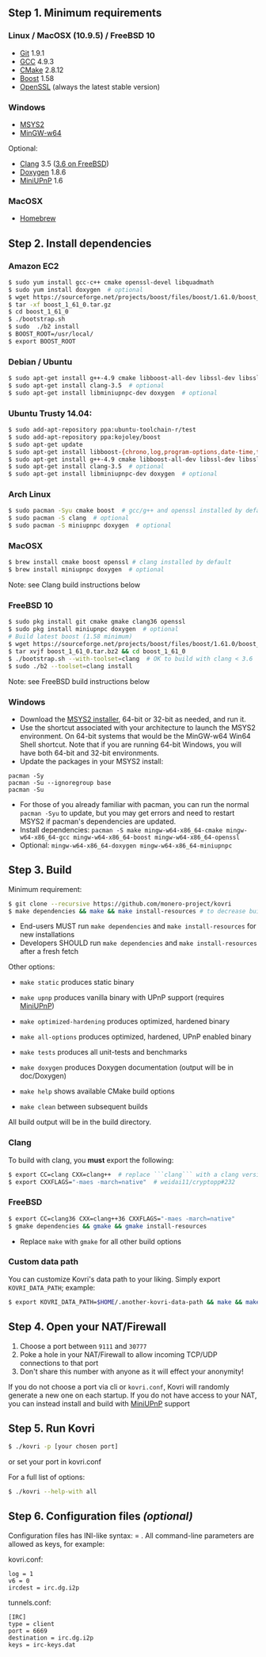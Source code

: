 ## Step 1. Minimum requirements

### Linux / MacOSX (10.9.5) / FreeBSD 10
- [Git](https://git-scm.com/download) 1.9.1
- [GCC](https://gcc.gnu.org/) 4.9.3
- [CMake](https://cmake.org/) 2.8.12
- [Boost](http://www.boost.org/) 1.58
- [OpenSSL](https://openssl.org/) (always the latest stable version)

### Windows
- [MSYS2](https://msys2.github.io/)
- [MinGW-w64](http://mingw-w64.org/doku.php)

Optional:

- [Clang](http://clang.llvm.org/) 3.5 ([3.6 on FreeBSD](https://llvm.org/bugs/show_bug.cgi?id=28887))
- [Doxygen](http://www.doxygen.org/) 1.8.6
- [MiniUPnP](http://miniupnp.free.fr/files/) 1.6

### MacOSX
- [Homebrew](http://brew.sh/)

## Step 2. Install dependencies

###  Amazon EC2
```bash
$ sudo yum install gcc-c++ cmake openssl-devel libquadmath
$ sudo yum install doxygen  # optional
$ wget https://sourceforge.net/projects/boost/files/boost/1.61.0/boost_1_61_0.tar.gz
$ tar -xf boost_1_61_0.tar.gz
$ cd boost_1_61_0
$ ./bootstrap.sh
$ sudo  ./b2 install
$ BOOST_ROOT=/usr/local/
$ export BOOST_ROOT
```

### Debian / Ubuntu
```bash
$ sudo apt-get install g++-4.9 cmake libboost-all-dev libssl-dev libssl1.0.0
$ sudo apt-get install clang-3.5  # optional
$ sudo apt-get install libminiupnpc-dev doxygen  # optional
```

### Ubuntu Trusty 14.04:

```bash
$ sudo add-apt-repository ppa:ubuntu-toolchain-r/test
$ sudo add-apt-repository ppa:kojoley/boost
$ sudo apt-get update
$ sudo apt-get install libboost-{chrono,log,program-options,date-time,thread,system,filesystem,regex,test}1.58{-dev,.0}
$ sudo apt-get install g++-4.9 cmake libboost-all-dev libssl-dev libssl1.0.0
$ sudo apt-get install clang-3.5  # optional
$ sudo apt-get install libminiupnpc-dev doxygen  # optional

```

### Arch Linux
```bash
$ sudo pacman -Syu cmake boost  # gcc/g++ and openssl installed by default
$ sudo pacman -S clang  # optional
$ sudo pacman -S miniupnpc doxygen  # optional
```

### MacOSX
```bash
$ brew install cmake boost openssl # clang installed by default
$ brew install miniupnpc doxygen  # optional
```
Note: see Clang build instructions below

### FreeBSD 10
```bash
$ sudo pkg install git cmake gmake clang36 openssl
$ sudo pkg install miniupnpc doxygen  # optional
# Build latest boost (1.58 minimum)
$ wget https://sourceforge.net/projects/boost/files/boost/1.61.0/boost_1_61_0.tar.bz2/download -O boost_1_61_0.tar.bz2
$ tar xvjf boost_1_61_0.tar.bz2 && cd boost_1_61_0
$ ./bootstrap.sh --with-toolset=clang  # OK to build with clang < 3.6
$ sudo ./b2 --toolset=clang install
```
Note: see FreeBSD build instructions below

### Windows
* Download the [MSYS2 installer](http://msys2.github.io/), 64-bit or 32-bit as needed, and run it.
* Use the shortcut associated with your architecture to launch the MSYS2 environment. On 64-bit systems that would be the MinGW-w64 Win64 Shell shortcut. Note that if you are running 64-bit Windows, you will have both 64-bit and 32-bit environments.
* Update the packages in your MSYS2 install:
```
pacman -Sy
pacman -Su --ignoregroup base
pacman -Su
```
* For those of you already familiar with pacman, you can run the normal ```pacman -Syu``` to update, but you may get errors and need to restart MSYS2 if pacman's dependencies are updated.
* Install dependencies: ```pacman -S make mingw-w64-x86_64-cmake mingw-w64-x86_64-gcc mingw-w64-x86_64-boost mingw-w64-x86_64-openssl```
* Optional: ```mingw-w64-x86_64-doxygen mingw-w64-x86_64-miniupnpc```

## Step 3. Build
Minimum requirement:
```bash
$ git clone --recursive https://github.com/monero-project/kovri
$ make dependencies && make && make install-resources # to decrease build-time, run make -j [available CPU cores]
```
- End-users MUST run ```make dependencies``` and ```make install-resources``` for new installations
- Developers SHOULD run ```make dependencies``` and ```make install-resources``` after a fresh fetch

Other options:

- ```make static``` produces static binary

- ```make upnp``` produces vanilla binary with UPnP support (requires [MiniUPnP](http://miniupnp.free.fr/files/))
- ```make optimized-hardening``` produces optimized, hardened binary
- ```make all-options``` produces optimized, hardened, UPnP enabled binary

- ```make tests``` produces all unit-tests and benchmarks
- ```make doxygen``` produces Doxygen documentation (output will be in doc/Doxygen)

- ```make help``` shows available CMake build options
- ```make clean``` between subsequent builds

All build output will be in the build directory.

### Clang
To build with clang, you **must** export the following:

```bash
$ export CC=clang CXX=clang++  # replace ```clang``` with a clang version/path of your choosing
$ export CXXFLAGS="-maes -march=native"  # weidai11/cryptopp#232
```

### FreeBSD
```bash
$ export CC=clang36 CXX=clang++36 CXXFLAGS="-maes -march=native"
$ gmake dependencies && gmake && gmake install-resources
```
- Replace ```make``` with ```gmake``` for all other build options

### Custom data path
You can customize Kovri's data path to your liking. Simply export ```KOVRI_DATA_PATH```; example:

```bash
$ export KOVRI_DATA_PATH=$HOME/.another-kovri-data-path && make && make install-resources
```

## Step 4. Open your NAT/Firewall
1. Choose a port between ```9111``` and ```30777```
2. Poke a hole in your NAT/Firewall to allow incoming TCP/UDP connections to that port
3. Don't share this number with anyone as it will effect your anonymity!

If you do not choose a port via cli or ```kovri.conf```, Kovri will randomly generate a new one on each startup. If you do not have access to your NAT, you can instead install and build with [MiniUPnP](http://miniupnp.free.fr/files/) support

## Step 5. Run Kovri
```bash
$ ./kovri -p [your chosen port]
```
or set your port in kovri.conf


For a full list of options:

```bash
$ ./kovri --help-with all
```

## Step 6. Configuration files *(optional)*

Configuration files has INI-like syntax: <key> = <value>.
All command-line parameters are allowed as keys, for example:

kovri.conf:

    log = 1
    v6 = 0
    ircdest = irc.dg.i2p

tunnels.conf:

    [IRC]
    type = client
    port = 6669
    destination = irc.dg.i2p
    keys = irc-keys.dat
